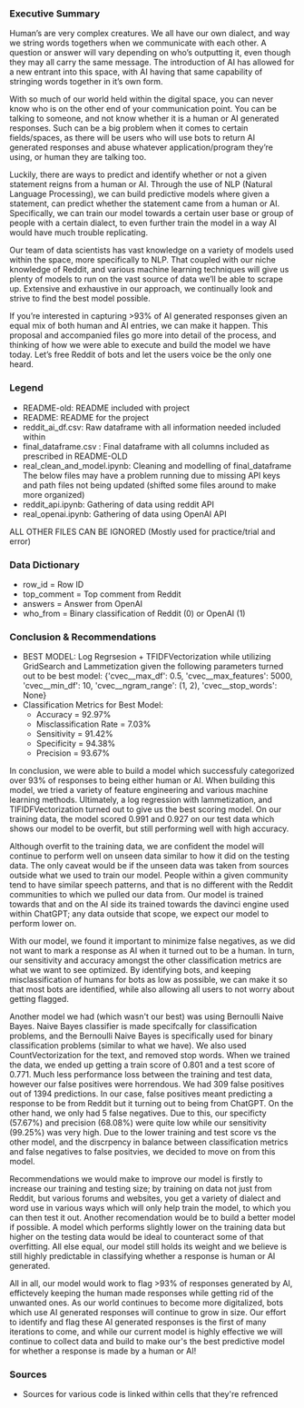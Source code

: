 ### Executive Summary
Human’s are very complex creatures. We all have our own dialect, and way we string words togethers when we communicate with each other. A question or answer will vary depending on who’s outputting it, even though they may all carry the same message. The introduction of AI has allowed for a new entrant into this space, with AI having that same capability of stringing words together in it’s own form. 

With so much of our world held within the digital space, you can never know who is on the other end of your communication point. You can be talking to someone, and not know whether it is a human or AI generated responses. Such can be a big problem when it comes to certain fields/spaces, as there will be users who will use bots to return AI generated responses and abuse whatever application/program they’re using, or human they are talking too. 

Luckily, there are ways to predict and identify whether or not a given statement reigns from a human or AI. Through the use of NLP (Natural Language Processing), we can build predictive models where given a statement, can predict whether the statement came from a human or AI. Specifically, we can train our model towards a certain user base or group of people with a certain dialect, to even further train the model in a way AI would have much trouble replicating. 

Our team of data scientists has vast knowledge on a variety of models used within the space, more specifically to NLP. That coupled with our niche knowledge of Reddit, and various machine learning techniques will give us plenty of models to run on the vast source of data we’ll be able to scrape up. Extensive and exhaustive in our approach, we continually look and strive to find the best model possible. 

If you’re interested in capturing >93% of AI generated responses given an equal mix of both human and AI entries, we can make it happen. This proposal and accompanied files go more into detail of the process, and thinking of how we were able to execute and build the model we have today. Let’s free Reddit of bots and let the users voice be the only one heard. 

### Legend
- README-old: README included with project
- README: README for the project
- reddit_ai_df.csv: Raw dataframe with all information needed included within
- final_dataframe.csv : Final dataframe with all columns included as prescribed in README-OLD
- real_clean_and_model.ipynb: Cleaning and modelling of final_dataframe
The below files may have a problem running due to missing API keys and path files not being updated (shifted some files around to make more organized)
- reddit_api.ipynb: Gathering of data using reddit API
- real_openai.ipynb: Gathering of data using OpenAI API

ALL OTHER FILES CAN BE IGNORED (Mostly used for practice/trial and error)

### Data Dictionary
- row_id = Row ID
- top_comment = Top comment from Reddit
- answers = Answer from OpenAI
- who_from = Binary classification of Reddit (0) or OpenAI (1)

### Conclusion & Recommendations
- BEST MODEL: Log Regrsesion + TFIDFVectorization while utilizing GridSearch and Lammetization given the following parameters turned out to be best model:
    {'cvec__max_df': 0.5,
     'cvec__max_features': 5000,
     'cvec__min_df': 10,
     'cvec__ngram_range': (1, 2),
     'cvec__stop_words': None}
- Classification Metrics for Best Model:
    - Accuracy = 92.97%
    - Misclassification Rate =	  7.03%
    - Sensitivity = 		91.42%
    - Specificity = 		94.38%
    - Precision = 		93.67%


In conclusion, we were able to build a model which successfuly categorized over 93% of responses to being either human or AI. When building this model, we tried a variety of feature engineering and various machine learning methods. Ultimately, a log regression with lammetization, and TIFIDFVectorization turned out to give us the best scoring model. On our training data, the model scored 0.991 and 0.927 on our test data which shows our model to be overfit, but still performing well with high accuracy. 

Although overfit to the training data, we are confident the model will continue to perform well on unseen data similar to how it did on the testing data. The only caveat would be if the unseen data was taken from sources outside what we used to train our model. People within a given community tend to have similar speech patterns, and that is no different with the Reddit communities to which we pulled our data from. Our model is trained towards that and on the AI side its trained towards the davinci engine used within ChatGPT; any data outside that scope, we expect our model to perform lower on.

With our model, we found it important to minimize false negatives, as we did not want to mark a response as AI when it turned out to be a human. In turn, our sensitivity and accuracy amongst the other classification metrics are what we want to see optimized. By identifying bots, and keeping misclassification of humans for bots as low as possible, we can make it so that most bots are identified, while also allowing all users to not worry about getting flagged. 

Another model we had (which wasn't our best) was using Bernoulli Naive Bayes. Naive Bayes classifier is made specifcally for classification problems, and the Bernoulli Naive Bayes is specifically used for binary classification problems (similar to what we have). We also used CountVectorization for the text, and removed stop words. When we trained the data, we ended up getting a train score of 0.801 and a test score of 0.771. Much less performance loss between the training and test data, however our false positives were horrendous. We had 309 false positives out of 1394 predictions. In our case, false positives meant predicting a response to be from Reddit but it turning out to being from ChatGPT. On the other hand, we only had 5 false negatives. Due to this, our specificty (57.67%) and precision (68.08%) were quite low while our sensitivity (99.25%) was very high. Due to the lower training and test score vs the other model, and the discrpency in balance between classification metrics and false negatives to false positvies, we decided to move on from this model. 

Recommendations we would make to improve our model is firstly to increase our training and testing size; by training on data not just from Reddit, but various forums and websites, you get a variety of dialect and word use in various ways which will only help train the model, to which you can then test it out. Another recomendation would be to build a better model if possible. A model which performs slightly lower on the training data but higher on the testing data would be ideal to counteract some of that overfitting. All else equal, our model still holds its weight and we believe is still highly predictable in classifying whether a response is human or AI generated. 

All in all, our model would work to flag >93% of responses generated by AI, effictevely keeping the human made responses while getting rid of the unwanted ones. As our world continues to become more digitalized, bots which use AI generated responses will continue to grow in size. Our effort to identify and flag these AI generated responses is the first of many iterations to come, and while our current model is highly effective we will continue to collect data and build to make our's the best predictive model for whether a response is made by a human or AI! 


   
### Sources
- Sources for various code is linked within cells that they're refrenced
